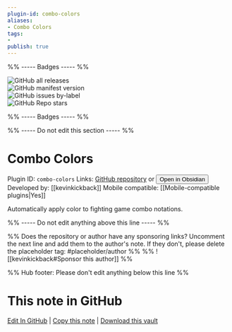 ```yaml
---
plugin-id: combo-colors
aliases:
- Combo Colors
tags: 
- 
publish: true
---
```


%% ----- Badges ----- %%

![GitHub all releases](https://img.shields.io/github/downloads/kevinkickback/Combo-Colors/total?color=573E7A&logo=github&style=for-the-badge)   
![GitHub manifest version](https://img.shields.io/github/manifest-json/v/kevinkickback/Combo-Colors?color=573E7A&logo=github&style=for-the-badge)   
![GitHub issues by-label](https://img.shields.io/github/issues/kevinkickback/Combo-Colors/help%20wanted?color=573E7A&logo=github&style=for-the-badge)   
![GitHub Repo stars](https://img.shields.io/github/stars/kevinkickback/Combo-Colors?color=573E7A&logo=github&style=for-the-badge)

%% ----- Badges ----- %%

%% ----- Do not edit this section ----- %%

# Combo Colors

Plugin ID: `combo-colors`
Links: [GitHub repository](https://github.com/kevinkickback/Combo-Colors) or [<button id=HH>Open in Obsidian</button>](obsidian://show-plugin?id=combo-colors)
Developed by: [[kevinkickback]]
Mobile compatible: [[Mobile-compatible plugins|Yes]]

Automatically apply color to fighting game combo notations.

%% ----- Do not edit anything above this line ----- %% 

%% Does the repository or author have any sponsoring links? Uncomment the next line and add them to the author's note. If they don't, please delete the placeholder tag: #placeholder/author %%
%% ![[kevinkickback#Sponsor this author]] %%

%% Hub footer: Please don't edit anything below this line %%

# This note in GitHub

<span class="git-footer">[Edit In GitHub](https://github.dev/obsidian-community/obsidian-hub/blob/main/02%20-%20Community%20Expansions/02.05%20All%20Community%20Expansions/Plugins/combo-colors.md "git-hub-edit-note") | [Copy this note](https://raw.githubusercontent.com/obsidian-community/obsidian-hub/main/02%20-%20Community%20Expansions/02.05%20All%20Community%20Expansions/Plugins/combo-colors.md "git-hub-copy-note") | [Download this vault](https://github.com/obsidian-community/obsidian-hub/archive/refs/heads/main.zip "git-hub-download-vault") </span>
